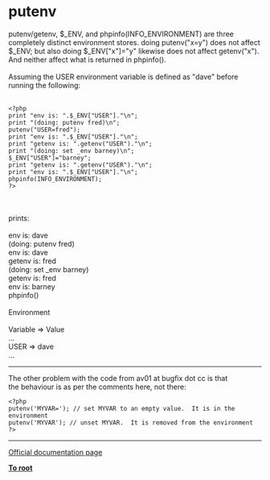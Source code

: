 # putenv



putenv/getenv, $_ENV, and phpinfo(INFO_ENVIRONMENT) are three completely distinct environment stores. doing putenv("x=y") does not affect $_ENV; but also doing $_ENV["x"]="y" likewise does not affect getenv("x"). And neither affect what is returned in phpinfo().<br><br>Assuming the USER environment variable is defined as "dave" before running the following:<br><br>

```
<?php
print "env is: ".$_ENV["USER"]."\n";
print "(doing: putenv fred)\n";
putenv("USER=fred");
print "env is: ".$_ENV["USER"]."\n";
print "getenv is: ".getenv("USER")."\n";
print "(doing: set _env barney)\n";
$_ENV["USER"]="barney";
print "getenv is: ".getenv("USER")."\n";
print "env is: ".$_ENV["USER"]."\n";
phpinfo(INFO_ENVIRONMENT);
?>
```
<br><br>prints:<br><br>env is: dave<br>(doing: putenv fred)<br>env is: dave<br>getenv is: fred<br>(doing: set _env barney)<br>getenv is: fred<br>env is: barney<br>phpinfo()<br><br>Environment<br><br>Variable =&gt; Value<br>...<br>USER =&gt; dave<br>...  

---

The other problem with the code from av01 at bugfix dot cc is that<br>the behaviour is as per the comments here, not there:<br>

```
<?php
putenv('MYVAR='); // set MYVAR to an empty value.  It is in the environment
putenv('MYVAR'); // unset MYVAR.  It is removed from the environment
?>
```
  

---

[Official documentation page](https://www.php.net/manual/en/function.putenv.php)

**[To root](/README.md)**